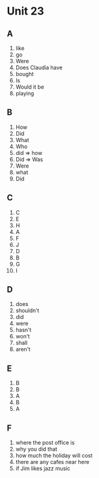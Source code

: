 # Unit 23

## A
1. like
2. go
3. Were
4. Does Claudia have
5. bought
6. Is
7. Would it be
8. playing

## B
1. How
2. Did
3. What
4. Who
5. did => how
6. Did => Was
7. Were
8. what
9. Did

## C
1. C
2. E
3. H
4. A
5. F
6. J
7. D
8. B
9. G
10. I

## D
1. does
2. shouldn't
3. did
4. were
5. hasn't
6. won't
7. shall
8. aren't

## E
1. B
2. B
3. A
4. B
5. A

## F
1. where the post office is
2. why you did that
3. how much the holiday will cost
4. there are any cafes near here
5. if Jim likes jazz music